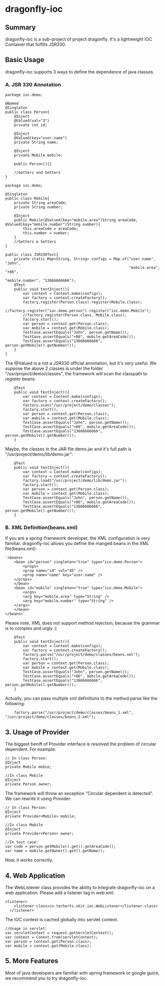 # dragonfly-ioc

## Summary
dragonfly-ioc is a sub-project of project dragonfly. It's a lightweight IOC Container that fulfills JSR330.

## Basic Usage
dragonfly-ioc supports 3 ways to define the dependence of java classes.
### A. JSR 330 Annotation

```
package ioc.demo;

@Named
@Singleton
public class Person{
    @Inject 
    @Valued(val="3")
    private int id;
    
    @Inject
    @Valued(key="user.name") 
    private String name;
    
    @Inject
    private Mobile mobile;
    
    public Person(){}

    //Getters and Setters
}

package ioc.demo;

@Singleton
public class Mobile{
    private String areaCode;
    private String number;

    @Inject
    public Mobile(@Valued(key="mobile.area")String areaCode, @Valued(key="mobile.number")String number){
        this.areaCode = areaCode;
        this.number = number;
    }
    //Getters & Setters
}

public class JSR330Test{
    private static Map<String, String> configs = Map.of("user.name", "John", 
                                                        "mobile.area", "+86", 
                                                        "mobile.number", "13666666666");
    @Test
    public void testInject(){
        var context = Context.make(configs);
        var factory = context.createFactory();
        factory.register(Person.class).register(Mobile.class);
        //factory.register("ioc.demo.person").register("ioc.demo.Mobile");
        //factory.register(Person.class, Mobile.class);
        factory.start();
        var person = context.get(Person.class);
        var mobile = context.get(Mobile.class);
        TestCase.assertEquals("John", person.getName());
        TestCase.assertEquals("+86", mobile.getAreaCode());
        TestCase.assertEquals("13666666666", person.getMobile().getNumber());
    }
}
```
The @Valued is a not a JSR330 official annotation, but it's very useful.
We suppose the above 2 classes is under the folder "/usr/project/demo/classes", the framework will scan the classpath to register beans:

```
    @Test
    public void testInject(){
        var context = Context.make(configs);
        var factory = context.createFactory();
        factory.scan("/usr/project/demo/classes");
        factory.start();
        var person = context.get(Person.class);
        var mobile = context.get(Mobile.class);
        TestCase.assertEquals("John", person.getName());
        TestCase.assertEquals("+86", mobile.getAreaCode());
        TestCase.assertEquals("13666666666", person.getMobile().getNumber());
    }
```
Maybe, the classes in the JAR file demo.jar and it's full path is "/usr/project/demo/lib/demo.jar":

```
    @Test
    public void testInject(){
        var context = Context.make(configs);
        var factory = context.createFactory();
        factory.load("/usr/project/demo/lib/demo.jar");
        factory.start();
        var person = context.get(Person.class);
        var mobile = context.get(Mobile.class);
        TestCase.assertEquals("John", person.getName());
        TestCase.assertEquals("+86", mobile.getAreaCode());
        TestCase.assertEquals("13666666666", person.getMobile().getNumber());
    }
```
### B. XML Definition(beans.xml)

If you are a spring-framework developer, the XML configuration is very familiar. dragonfly-ioc allows you define the manged beans in the XML file(beans.xml):
```
`<beans>
    <bean id="person" singleton="true" type="ico.demo.Person">
        <props>
	    <prop name="id" val="45" />
	    <prop name="name" key="user.name" />
	</props>
    </bean>
    <bean id="mobile" singleton="true" type="ico.demo.Mobile">
        <args>
	    <arg key="mobile.area" type="String" />
	    <arg key="mobile.number" type="String" />
	</args>
    </bean>
</beans>` 
```
Please note, XML does not support method rejection, because the grammar is to complex and urgly :(
```
    @Test
    public void testInject(){
        var context = Context.make(configs);
        var factory = context.createFactory();
        factory.parse("/usr/project/demo/classes/beans.xml");
        factory.start();
        var person = context.get(Person.class);
        var mobile = context.get(Mobile.class);
        TestCase.assertEquals("John", person.getName());
        TestCase.assertEquals("+86", mobile.getAreaCode());
        TestCase.assertEquals("13666666666", person.getMobile().getNumber());
    }
```
Actually, you can pass multiple xml definitions to the method parse like the following:
```
    factory.parse("/usr/project/demo/classes/beans_1.xml", "/usr/project/demo/classes/beans_2.xml");
```

## 3. Usage of Provider<T>

The biggest benift of Provider interface is resolved the problem of circular dependent. For example:
```
// In class Person:
@Inject
private Mobile mobie;

//In class Mobile
@Inject
private Person owner;

```
The framework will throw an exception "Circular dependent is detected". We can rewrite it using Provider:
```
// In class Person:
@Inject
private Provider<Mobile> mobile;

//In class Mobile
@Inject
private Provider<Person> owner;

//In test case:
var code = person.getMobile().get().getAreaCode();
var name = mobile.getOwner().get().getName();
```
Now, it works correctly.

## 4. Web Application

The WebListener class provides the ability to integrate dragonfly-ioc on a web application. Please add a listener tag in web.xml:

```
<listener>
    <listener-class>cn.techarts.xkit.ioc.WebListener</listener-class>
  </listener>
```
The IOC context is cached globally into servlet context. 
```
//Usage in servlet:
var servletContext = request.getServletContext();
var context = Conext.from(servletContext);
var person = context.get(Person.class);
var mobile = context.get(Mobile.class);
```

## 5. More Features
Most of java developers are familiar with spring framework or google guice, we recommend you to try dragonfly-ioc.